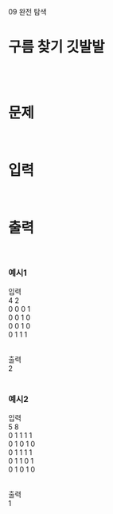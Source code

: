 09 완전 탐색
# 구름 찾기 깃발발
<br>
<br>

# 문제 
<br>

# 입력
<br>

# 출력
<br>

### 예시1
입력  
4 2  
0 0 0 1  
0 0 1 0  
0 0 1 0  
0 1 1 1  
<br>

출력  
2  
<br>

### 예시2
입력  
5 8  
0 1 1 1 1  
0 1 0 1 0  
0 1 1 1 1  
0 1 1 0 1  
0 1 0 1 0  
<br>

출력  
1  
<br>